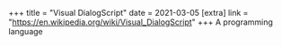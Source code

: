 +++
title = "Visual DialogScript"
date = 2021-03-05
[extra]
link = "https://en.wikipedia.org/wiki/Visual_DialogScript"
+++
A programming language

